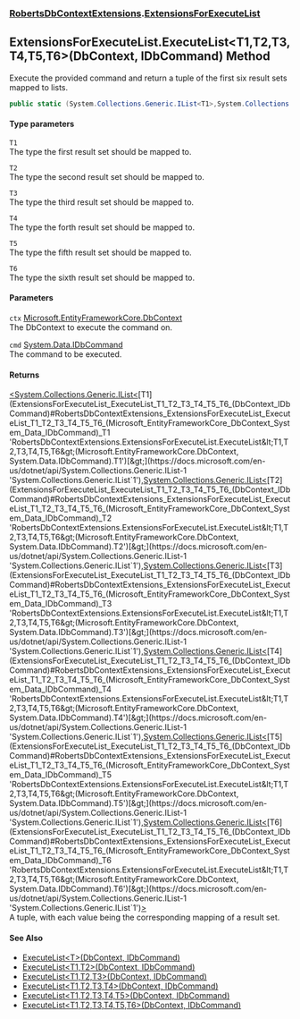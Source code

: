 ### [RobertsDbContextExtensions](RobertsDbContextExtensions 'RobertsDbContextExtensions').[ExtensionsForExecuteList](ExtensionsForExecuteList 'RobertsDbContextExtensions.ExtensionsForExecuteList')
## ExtensionsForExecuteList.ExecuteList&lt;T1,T2,T3,T4,T5,T6&gt;(DbContext, IDbCommand) Method
Execute the provided command and return a tuple of the 
first six result sets mapped to lists.
```csharp
public static (System.Collections.Generic.IList<T1>,System.Collections.Generic.IList<T2>,System.Collections.Generic.IList<T3>,System.Collections.Generic.IList<T4>,System.Collections.Generic.IList<T5>,System.Collections.Generic.IList<T6>) ExecuteList<T1,T2,T3,T4,T5,T6>(this Microsoft.EntityFrameworkCore.DbContext ctx, System.Data.IDbCommand cmd);
```
#### Type parameters
<a name='RobertsDbContextExtensions_ExtensionsForExecuteList_ExecuteList_T1_T2_T3_T4_T5_T6_(Microsoft_EntityFrameworkCore_DbContext_System_Data_IDbCommand)_T1'></a>
`T1`  
The type the first result set should be mapped to.
  
<a name='RobertsDbContextExtensions_ExtensionsForExecuteList_ExecuteList_T1_T2_T3_T4_T5_T6_(Microsoft_EntityFrameworkCore_DbContext_System_Data_IDbCommand)_T2'></a>
`T2`  
The type the second result set should be mapped to.
  
<a name='RobertsDbContextExtensions_ExtensionsForExecuteList_ExecuteList_T1_T2_T3_T4_T5_T6_(Microsoft_EntityFrameworkCore_DbContext_System_Data_IDbCommand)_T3'></a>
`T3`  
The type the third result set should be mapped to.
  
<a name='RobertsDbContextExtensions_ExtensionsForExecuteList_ExecuteList_T1_T2_T3_T4_T5_T6_(Microsoft_EntityFrameworkCore_DbContext_System_Data_IDbCommand)_T4'></a>
`T4`  
The type the forth result set should be mapped to.
  
<a name='RobertsDbContextExtensions_ExtensionsForExecuteList_ExecuteList_T1_T2_T3_T4_T5_T6_(Microsoft_EntityFrameworkCore_DbContext_System_Data_IDbCommand)_T5'></a>
`T5`  
The type the fifth result set should be mapped to.
  
<a name='RobertsDbContextExtensions_ExtensionsForExecuteList_ExecuteList_T1_T2_T3_T4_T5_T6_(Microsoft_EntityFrameworkCore_DbContext_System_Data_IDbCommand)_T6'></a>
`T6`  
The type the sixth result set should be mapped to.
  
#### Parameters
<a name='RobertsDbContextExtensions_ExtensionsForExecuteList_ExecuteList_T1_T2_T3_T4_T5_T6_(Microsoft_EntityFrameworkCore_DbContext_System_Data_IDbCommand)_ctx'></a>
`ctx` [Microsoft.EntityFrameworkCore.DbContext](https://docs.microsoft.com/en-us/dotnet/api/Microsoft.EntityFrameworkCore.DbContext 'Microsoft.EntityFrameworkCore.DbContext')  
The DbContext to execute the command on.
  
<a name='RobertsDbContextExtensions_ExtensionsForExecuteList_ExecuteList_T1_T2_T3_T4_T5_T6_(Microsoft_EntityFrameworkCore_DbContext_System_Data_IDbCommand)_cmd'></a>
`cmd` [System.Data.IDbCommand](https://docs.microsoft.com/en-us/dotnet/api/System.Data.IDbCommand 'System.Data.IDbCommand')  
The command to be executed.
  
#### Returns
[&lt;](https://docs.microsoft.com/en-us/dotnet/api/System.ValueTuple 'System.ValueTuple')[System.Collections.Generic.IList&lt;](https://docs.microsoft.com/en-us/dotnet/api/System.Collections.Generic.IList-1 'System.Collections.Generic.IList`1')[T1](ExtensionsForExecuteList_ExecuteList_T1_T2_T3_T4_T5_T6_(DbContext_IDbCommand)#RobertsDbContextExtensions_ExtensionsForExecuteList_ExecuteList_T1_T2_T3_T4_T5_T6_(Microsoft_EntityFrameworkCore_DbContext_System_Data_IDbCommand)_T1 'RobertsDbContextExtensions.ExtensionsForExecuteList.ExecuteList&lt;T1,T2,T3,T4,T5,T6&gt;(Microsoft.EntityFrameworkCore.DbContext, System.Data.IDbCommand).T1')[&gt;](https://docs.microsoft.com/en-us/dotnet/api/System.Collections.Generic.IList-1 'System.Collections.Generic.IList`1')[,](https://docs.microsoft.com/en-us/dotnet/api/System.ValueTuple 'System.ValueTuple')[System.Collections.Generic.IList&lt;](https://docs.microsoft.com/en-us/dotnet/api/System.Collections.Generic.IList-1 'System.Collections.Generic.IList`1')[T2](ExtensionsForExecuteList_ExecuteList_T1_T2_T3_T4_T5_T6_(DbContext_IDbCommand)#RobertsDbContextExtensions_ExtensionsForExecuteList_ExecuteList_T1_T2_T3_T4_T5_T6_(Microsoft_EntityFrameworkCore_DbContext_System_Data_IDbCommand)_T2 'RobertsDbContextExtensions.ExtensionsForExecuteList.ExecuteList&lt;T1,T2,T3,T4,T5,T6&gt;(Microsoft.EntityFrameworkCore.DbContext, System.Data.IDbCommand).T2')[&gt;](https://docs.microsoft.com/en-us/dotnet/api/System.Collections.Generic.IList-1 'System.Collections.Generic.IList`1')[,](https://docs.microsoft.com/en-us/dotnet/api/System.ValueTuple 'System.ValueTuple')[System.Collections.Generic.IList&lt;](https://docs.microsoft.com/en-us/dotnet/api/System.Collections.Generic.IList-1 'System.Collections.Generic.IList`1')[T3](ExtensionsForExecuteList_ExecuteList_T1_T2_T3_T4_T5_T6_(DbContext_IDbCommand)#RobertsDbContextExtensions_ExtensionsForExecuteList_ExecuteList_T1_T2_T3_T4_T5_T6_(Microsoft_EntityFrameworkCore_DbContext_System_Data_IDbCommand)_T3 'RobertsDbContextExtensions.ExtensionsForExecuteList.ExecuteList&lt;T1,T2,T3,T4,T5,T6&gt;(Microsoft.EntityFrameworkCore.DbContext, System.Data.IDbCommand).T3')[&gt;](https://docs.microsoft.com/en-us/dotnet/api/System.Collections.Generic.IList-1 'System.Collections.Generic.IList`1')[,](https://docs.microsoft.com/en-us/dotnet/api/System.ValueTuple 'System.ValueTuple')[System.Collections.Generic.IList&lt;](https://docs.microsoft.com/en-us/dotnet/api/System.Collections.Generic.IList-1 'System.Collections.Generic.IList`1')[T4](ExtensionsForExecuteList_ExecuteList_T1_T2_T3_T4_T5_T6_(DbContext_IDbCommand)#RobertsDbContextExtensions_ExtensionsForExecuteList_ExecuteList_T1_T2_T3_T4_T5_T6_(Microsoft_EntityFrameworkCore_DbContext_System_Data_IDbCommand)_T4 'RobertsDbContextExtensions.ExtensionsForExecuteList.ExecuteList&lt;T1,T2,T3,T4,T5,T6&gt;(Microsoft.EntityFrameworkCore.DbContext, System.Data.IDbCommand).T4')[&gt;](https://docs.microsoft.com/en-us/dotnet/api/System.Collections.Generic.IList-1 'System.Collections.Generic.IList`1')[,](https://docs.microsoft.com/en-us/dotnet/api/System.ValueTuple 'System.ValueTuple')[System.Collections.Generic.IList&lt;](https://docs.microsoft.com/en-us/dotnet/api/System.Collections.Generic.IList-1 'System.Collections.Generic.IList`1')[T5](ExtensionsForExecuteList_ExecuteList_T1_T2_T3_T4_T5_T6_(DbContext_IDbCommand)#RobertsDbContextExtensions_ExtensionsForExecuteList_ExecuteList_T1_T2_T3_T4_T5_T6_(Microsoft_EntityFrameworkCore_DbContext_System_Data_IDbCommand)_T5 'RobertsDbContextExtensions.ExtensionsForExecuteList.ExecuteList&lt;T1,T2,T3,T4,T5,T6&gt;(Microsoft.EntityFrameworkCore.DbContext, System.Data.IDbCommand).T5')[&gt;](https://docs.microsoft.com/en-us/dotnet/api/System.Collections.Generic.IList-1 'System.Collections.Generic.IList`1')[,](https://docs.microsoft.com/en-us/dotnet/api/System.ValueTuple 'System.ValueTuple')[System.Collections.Generic.IList&lt;](https://docs.microsoft.com/en-us/dotnet/api/System.Collections.Generic.IList-1 'System.Collections.Generic.IList`1')[T6](ExtensionsForExecuteList_ExecuteList_T1_T2_T3_T4_T5_T6_(DbContext_IDbCommand)#RobertsDbContextExtensions_ExtensionsForExecuteList_ExecuteList_T1_T2_T3_T4_T5_T6_(Microsoft_EntityFrameworkCore_DbContext_System_Data_IDbCommand)_T6 'RobertsDbContextExtensions.ExtensionsForExecuteList.ExecuteList&lt;T1,T2,T3,T4,T5,T6&gt;(Microsoft.EntityFrameworkCore.DbContext, System.Data.IDbCommand).T6')[&gt;](https://docs.microsoft.com/en-us/dotnet/api/System.Collections.Generic.IList-1 'System.Collections.Generic.IList`1')[&gt;](https://docs.microsoft.com/en-us/dotnet/api/System.ValueTuple 'System.ValueTuple')  
A tuple, with each value being the corresponding mapping of a result set.
#### See Also
- [ExecuteList&lt;T&gt;(DbContext, IDbCommand)](ExtensionsForExecuteList_ExecuteList_T_(DbContext_IDbCommand) 'RobertsDbContextExtensions.ExtensionsForExecuteList.ExecuteList&lt;T&gt;(Microsoft.EntityFrameworkCore.DbContext, System.Data.IDbCommand)')
- [ExecuteList&lt;T1,T2&gt;(DbContext, IDbCommand)](ExtensionsForExecuteList_ExecuteList_T1_T2_(DbContext_IDbCommand) 'RobertsDbContextExtensions.ExtensionsForExecuteList.ExecuteList&lt;T1,T2&gt;(Microsoft.EntityFrameworkCore.DbContext, System.Data.IDbCommand)')
- [ExecuteList&lt;T1,T2,T3&gt;(DbContext, IDbCommand)](ExtensionsForExecuteList_ExecuteList_T1_T2_T3_(DbContext_IDbCommand) 'RobertsDbContextExtensions.ExtensionsForExecuteList.ExecuteList&lt;T1,T2,T3&gt;(Microsoft.EntityFrameworkCore.DbContext, System.Data.IDbCommand)')
- [ExecuteList&lt;T1,T2,T3,T4&gt;(DbContext, IDbCommand)](ExtensionsForExecuteList_ExecuteList_T1_T2_T3_T4_(DbContext_IDbCommand) 'RobertsDbContextExtensions.ExtensionsForExecuteList.ExecuteList&lt;T1,T2,T3,T4&gt;(Microsoft.EntityFrameworkCore.DbContext, System.Data.IDbCommand)')
- [ExecuteList&lt;T1,T2,T3,T4,T5&gt;(DbContext, IDbCommand)](ExtensionsForExecuteList_ExecuteList_T1_T2_T3_T4_T5_(DbContext_IDbCommand) 'RobertsDbContextExtensions.ExtensionsForExecuteList.ExecuteList&lt;T1,T2,T3,T4,T5&gt;(Microsoft.EntityFrameworkCore.DbContext, System.Data.IDbCommand)')
- [ExecuteList&lt;T1,T2,T3,T4,T5,T6&gt;(DbContext, IDbCommand)](ExtensionsForExecuteList_ExecuteList_T1_T2_T3_T4_T5_T6_(DbContext_IDbCommand) 'RobertsDbContextExtensions.ExtensionsForExecuteList.ExecuteList&lt;T1,T2,T3,T4,T5,T6&gt;(Microsoft.EntityFrameworkCore.DbContext, System.Data.IDbCommand)')
